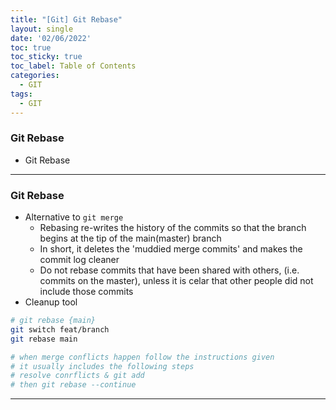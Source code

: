 ```yaml
---
title: "[Git] Git Rebase"
layout: single
date: '02/06/2022'
toc: true
toc_sticky: true
toc_label: Table of Contents
categories:
  - GIT
tags:
  - GIT
---
```


### Git Rebase
* Git Rebase


---

### Git Rebase
* Alternative to `git merge`
  * Rebasing re-writes the history of the commits so that the branch begins at the tip of the main(master) branch
  * In short, it deletes the 'muddied merge commits' and makes the commit log cleaner
  * Do not rebase commits that have been shared with others, (i.e. commits on the master), unless it is celar that other people did not include those commits
* Cleanup tool

```bash
# git rebase {main}
git switch feat/branch
git rebase main

# when merge conflicts happen follow the instructions given
# it usually includes the following steps
# resolve conrflicts & git add 
# then git rebase --continue
```

---

